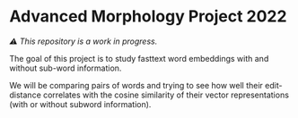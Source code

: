 # Advanced Morphology Project 2022

_:warning: This repository is a work in progress._

The goal of this project is to study fasttext word embeddings with and without sub-word information.

We will be comparing pairs of words and trying to see how well their edit-distance correlates with the cosine similarity of their vector representations (with or without subword information).
